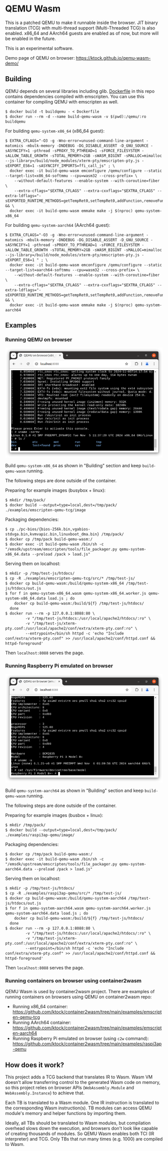# QEMU Wasm

This is a patched QEMU to make it runnable inside the browser.
JIT binary translation (TCG) with multi-thread support (Multi-Threaded TCG) is also enabled.
x86_64 and AArch64 guests are enabled as of now, but more will be enabled in the future.

This is an experimental software.

Demo page of QEMU on browser: https://ktock.github.io/qemu-wasm-demo/

## Building

QEMU depends on several libraries including glib.
[Dockerfile](./Dockerfile) in this repo contains dependencies compiled with emscripten.
You can use this container for compiling QEMU with emscripten as well.

```console
$ docker build -t buildqemu - < Dockerfile
$ docker run --rm -d --name build-qemu-wasm -v $(pwd):/qemu/:ro buildqemu
```

For building `qemu-system-x86_64` (x86_64 guest):

```console
$ EXTRA_CFLAGS="-O3 -g -Wno-error=unused-command-line-argument -matomics -mbulk-memory -DNDEBUG -DG_DISABLE_ASSERT -D_GNU_SOURCE -sASYNCIFY=1 -pthread -sPROXY_TO_PTHREAD=1 -sFORCE_FILESYSTEM -sALLOW_TABLE_GROWTH -sTOTAL_MEMORY=2GB -sWASM_BIGINT -sMALLOC=mimalloc --js-library=/build/node_modules/xterm-pty/emscripten-pty.js -sEXPORT_ES6=1 -sASYNCIFY_IMPORTS=ffi_call_js" ; \
  docker exec -it build-qemu-wasm emconfigure /qemu/configure --static --target-list=x86_64-softmmu --cpu=wasm32 --cross-prefix= \
    --without-default-features --enable-system --with-coroutine=fiber \
    --extra-cflags="$EXTRA_CFLAGS" --extra-cxxflags="$EXTRA_CFLAGS" --extra-ldflags="-sEXPORTED_RUNTIME_METHODS=getTempRet0,setTempRet0,addFunction,removeFunction,TTY" && \
  docker exec -it build-qemu-wasm emmake make -j $(nproc) qemu-system-x86_64
```

For building `qemu-system-aarch64` (AArch64 guest):

```console
$ EXTRA_CFLAGS="-O3 -g -Wno-error=unused-command-line-argument -matomics -mbulk-memory -DNDEBUG -DG_DISABLE_ASSERT -D_GNU_SOURCE -sASYNCIFY=1 -pthread -sPROXY_TO_PTHREAD=1 -sFORCE_FILESYSTEM -sALLOW_TABLE_GROWTH -sTOTAL_MEMORY=2GB -sWASM_BIGINT -sMALLOC=mimalloc --js-library=/build/node_modules/xterm-pty/emscripten-pty.js -sEXPORT_ES6=1 " ; \
  docker exec -it build-qemu-wasm emconfigure /qemu/configure --static --target-list=aarch64-softmmu --cpu=wasm32 --cross-prefix= \
    --without-default-features --enable-system --with-coroutine=fiber \
    --extra-cflags="$EXTRA_CFLAGS" --extra-cxxflags="$EXTRA_CFLAGS" --extra-ldflags="-sEXPORTED_RUNTIME_METHODS=getTempRet0,setTempRet0,addFunction,removeFunction,TTY" && \
  docker exec -it build-qemu-wasm emmake make -j $(nproc) qemu-system-aarch64
```

## Examples

### Running QEMU on browser

![Running QEMU on browser](./images/qemu-x86_64.png)

Build `qemu-system-x86_64` as shown in "Building" section and keep `build-qemu-wasm` running.

The following steps are done outside of the container.

Preparing for example images (busybox + linux):

```console
$ mkdir /tmp/pack/
$ docker build --output=type=local,dest=/tmp/pack/ ./examples/emscripten-qemu-tcg/image
```

Packaging dependencies:

```console
$ cp ./pc-bios/{bios-256k.bin,vgabios-stdvga.bin,kvmvapic.bin,linuxboot_dma.bin} /tmp/pack/
$ docker cp /tmp/pack build-qemu-wasm:/
$ docker exec -it build-qemu-wasm /bin/sh -c "/emsdk/upstream/emscripten/tools/file_packager.py qemu-system-x86_64.data --preload /pack > load.js"
```

Serving them on localhost:

```console
$ mkdir -p /tmp/test-js/htdocs/
$ cp -R ./examples/emscripten-qemu-tcg/src/* /tmp/test-js/
$ docker cp build-qemu-wasm:/build/qemu-system-x86_64 /tmp/test-js/htdocs/out.js
$ for f in qemu-system-x86_64.wasm qemu-system-x86_64.worker.js qemu-system-x86_64.data load.js ; do
    docker cp build-qemu-wasm:/build/${f} /tmp/test-js/htdocs/
  done
$ docker run --rm -p 127.0.0.1:8088:80 \
         -v "/tmp/test-js/htdocs:/usr/local/apache2/htdocs/:ro" \
         -v "/tmp/test-js/xterm-pty.conf:/usr/local/apache2/conf/extra/xterm-pty.conf:ro" \
         --entrypoint=/bin/sh httpd -c 'echo "Include conf/extra/xterm-pty.conf" >> /usr/local/apache2/conf/httpd.conf && httpd-foreground'
```

Then `localhost:8088` serves the page.

### Running Raspberry Pi emulated on browser

![Running Raspberry Pi emulated on browser](./images/qemu-rpi.png)

Build `qemu-system-aarch64` as shown in "Building" section and keep `build-qemu-wasm` running.

The following steps are done outside of the container.

Preparing for example images (busbox + linux):

```console
$ mkdir /tmp/pack/
$ docker build --output=type=local,dest=/tmp/pack/ ./examples/raspi3ap-qemu/image/
```

Packaging dependencies:

```console
$ docker cp /tmp/pack build-qemu-wasm:/
$ docker exec -it build-qemu-wasm /bin/sh -c "/emsdk/upstream/emscripten/tools/file_packager.py qemu-system-aarch64.data --preload /pack > load.js"
```

Serving them on localhost:

```console
$ mkdir -p /tmp/test-js/htdocs/
$ cp -R ./examples/raspi3ap-qemu/src/* /tmp/test-js/
$ docker cp build-qemu-wasm:/build/qemu-system-aarch64 /tmp/test-js/htdocs/out.js
$ for f in qemu-system-aarch64.wasm qemu-system-aarch64.worker.js qemu-system-aarch64.data load.js ; do
    docker cp build-qemu-wasm:/build/${f} /tmp/test-js/htdocs/
  done
$ docker run --rm -p 127.0.0.1:8088:80 \
         -v "/tmp/test-js/htdocs:/usr/local/apache2/htdocs/:ro" \
         -v "/tmp/test-js/xterm-pty.conf:/usr/local/apache2/conf/extra/xterm-pty.conf:ro" \
         --entrypoint=/bin/sh httpd -c 'echo "Include conf/extra/xterm-pty.conf" >> /usr/local/apache2/conf/httpd.conf && httpd-foreground'
```

Then `localhost:8088` serves the page.

### Running containers on browser using container2wasm

QEMU Wasm is used by container2wasm project.
There are examples of running containers on browsers using QEMU on container2wasm repo:

- Running x86_64 container: https://github.com/ktock/container2wasm/tree/main/examples/emscripten-qemu-tcg
- Running AArch64 container: https://github.com/ktock/container2wasm/tree/main/examples/emscripten-aarch64
- Running Raspberry Pi emulated on browser (using `c2w` command): https://github.com/ktock/container2wasm/tree/main/examples/raspi3ap-qemu

## How does it work?

This project adds a TCG backend that translates IR to Wasm. Wasm VM doesn't allow transferring control to the generated Wasm code on memory, so this project relies on browser APIs (`WebAssembly.Module` and `WebAssembly.Instance`) to achieve that.

Each TB is translated to a Wasm module. One IR instruction is translated to the corresponding Wasm instruction(s). TB modules can access QEMU module's memory and helper functions by importing them.

Ideally, all TBs should be translated to Wasm modules, but compilation overhead slows down the execution, and browsers don't look like capable of creating thousands of modules. So QEMU Wasm enables both TCI (IR interpreter) and TCG. Only TBs that run many times (e.g. 1000) are compiled to Wasm.
